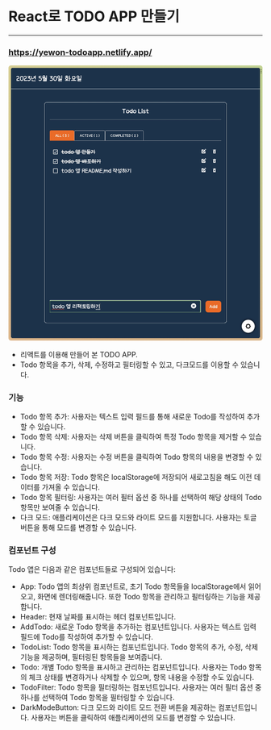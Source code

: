 # React로 TODO APP 만들기
---

### https://yewon-todoapp.netlify.app/

<img src="/public/images/index.jpg">

<br />

- 리액트를 이용해 만들어 본 TODO APP. 
- Todo 항목을 추가, 삭제, 수정하고 필터링할 수 있고, 다크모드를 이용할 수 있습니다.

### 기능
- Todo 항목 추가: 사용자는 텍스트 입력 필드를 통해 새로운 Todo를 작성하여 추가할 수 있습니다.
- Todo 항목 삭제: 사용자는 삭제 버튼을 클릭하여 특정 Todo 항목을 제거할 수 있습니다.
- Todo 항목 수정: 사용자는 수정 버튼을 클릭하여 Todo 항목의 내용을 변경할 수 있습니다.
- Todo 항목 저장: Todo 항목은 localStorage에 저장되어 새로고침을 해도 이전 데이터를 가져올 수 있습니다.
- Todo 항목 필터링: 사용자는 여러 필터 옵션 중 하나를 선택하여 해당 상태의 Todo 항목만 보여줄 수 있습니다.
- 다크 모드: 애플리케이션은 다크 모드와 라이트 모드를 지원합니다. 사용자는 토글 버튼을 통해 모드를 변경할 수 있습니다.

### 컴포넌트 구성
Todo 앱은 다음과 같은 컴포넌트들로 구성되어 있습니다:
- App: Todo 앱의 최상위 컴포넌트로, 초기 Todo 항목들을 localStorage에서 읽어오고, 화면에 렌더링해줍니다. 또한 Todo 항목을 관리하고 필터링하는 기능을 제공합니다.
- Header: 현재 날짜를 표시하는 헤더 컴포넌트입니다.
- AddTodo: 새로운 Todo 항목을 추가하는 컴포넌트입니다. 사용자는 텍스트 입력 필드에 Todo를 작성하여 추가할 수 있습니다.
- TodoList: Todo 항목을 표시하는 컴포넌트입니다. Todo 항목의 추가, 수정, 삭제 기능을 제공하며, 필터링된 항목들을 보여줍니다.
- Todo: 개별 Todo 항목을 표시하고 관리하는 컴포넌트입니다. 사용자는 Todo 항목의 체크 상태를 변경하거나 삭제할 수 있으며, 항목 내용을 수정할 수도 있습니다.
- TodoFilter: Todo 항목을 필터링하는 컴포넌트입니다. 사용자는 여러 필터 옵션 중 하나를 선택하여 Todo 항목을 필터링할 수 있습니다.
- DarkModeButton: 다크 모드와 라이트 모드 전환 버튼을 제공하는 컴포넌트입니다. 사용자는 버튼을 클릭하여 애플리케이션의 모드를 변경할 수 있습니다.
